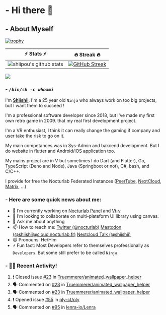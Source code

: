 # - Hi there 👋

## - About Myself

[![trophy](https://github-profile-trophy.vercel.app/?username=shiipou&theme=onedark)](https://github.com/ryo-ma/github-profile-trophy)

| ⚡ Stats ⚡ | 🔥 Streak 🔥 |
| :-: | :-: |
| ![shiipou's github stats](https://github-readme-stats.vercel.app/api?username=shiipou&show_icons=true&count_private=true&hide_border=true&title_color=70a5fd&icon_color=bf91f3&text_color=38bdae&bg_color=0d1117) | [![GitHub Streak](http://github-readme-streak-stats.herokuapp.com?user=shiipou&theme=tokyonight_duo&hide_border=true&background=0D1117)](https://git.io/streak-stats) |

![](https://github-profile-summary-cards.vercel.app/api/cards/profile-details?username=shiipou&theme=monokai) 

### - *`/bin/sh -c whoami`*

I'm **[Shiishii](https://github.com/shiipou/shiipou)**. I'm a 25 year old `Ninja` who always work on too big projects, but I want them to succeed !

I'm a professional software developer since 2018, but I've made my first own retro game in 2009. that my real first development project.

I'm a VR enthusiast, I think it can really change the gaming if company and user take the risk to go on it. 

My main competances was in Sys-Admin and bakcend development. But I do website in flutter and Android/iOS application too.

My mains project are in V but sometimes I do Dart (and Flutter), Go, TypeScript (Deno and Node), Java (Springboot or not), C#, bash, and C/C++.

I provide for free the Nocturlab Federated Instances ([PeerTube](https://tube.nocturlab.fr), [NextCloud](https://cloud.nocturlab.fr), [Matrix](https://talk.nocturlab.fr), ...)


### - Here are some quick news about me:

- 🔭 I’m currently working on [Nocturlab Panel](https://github.com/shiipou/nocturlab-panel) and [Vi-v](https://github.com/nocturlab/vi-v) <!--- 🌱 I’m currently learning [Flutter](https://flutter.dev/) -->
- 👯 I’m looking to collaborate on multi-plateform UI library using canvas.
- 💬 Ask me about anything
- 📫 How to reach me: [Twitter (@nocturlab)](https://twitter.com/nocturlab) [Mastodon (@shiishii@cloud.nocturlab.fr)](https://cloud.nocturlab.fr/apps/social/@shiishii@cloud.nocturlab.fr/) [Nextcloud Talk (@shiishii)](https://cloud.nocturlab.fr/call/cxzp5j46)
- 😄 Pronouns: He/Him
- ⚡ Fun fact: Most Developers refer to themselves professionally as `Developers`. But some still prefer to be called `Ninja`.

### - 🚀🔥 Recent Activity!
<!--START_SECTION:activity-->
1. ❗️ Closed issue [#23](https://github.com//Truemmerer/animated_wallpaper_helper/issues/23) in [Truemmerer/animated_wallpaper_helper](https://github.com//Truemmerer/animated_wallpaper_helper)
2. 🗣 Commented on [#23](https://github.com//Truemmerer/animated_wallpaper_helper/issues/23) in [Truemmerer/animated_wallpaper_helper](https://github.com//Truemmerer/animated_wallpaper_helper)
3. 🗣 Commented on [#23](https://github.com//Truemmerer/animated_wallpaper_helper/issues/23) in [Truemmerer/animated_wallpaper_helper](https://github.com//Truemmerer/animated_wallpaper_helper)
4. ❗️ Opened issue [#55](https://github.com//ply-ct/ply/issues/55) in [ply-ct/ply](https://github.com//ply-ct/ply)
5. 🗣 Commented on [#95](https://github.com//lenra-io/Lenra/issues/95) in [lenra-io/Lenra](https://github.com//lenra-io/Lenra)
<!--END_SECTION:activity-->
